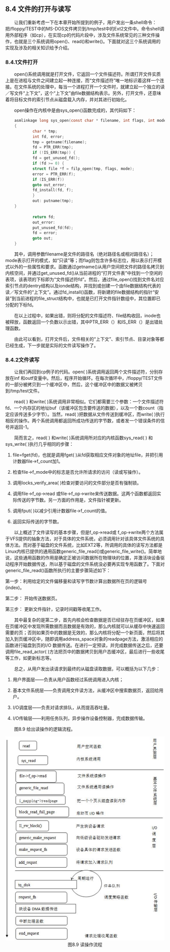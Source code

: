 ## 8.4 文件的打开与读写

&emsp;&emsp;让我们重新考虑一下在本章开始所提到的例子，用户发出一条shell命令：把/floppy/TEST中的MS-DOS文件拷贝到/tmp/test中的Ext2文件中。命令shell调用外部程序（如cp），在实现cp的代码片段中，涉及文件系统常见的三种文件操作，也就是三个系统调用open()、read()和write()。下面就对这三个系统调用的实现及涉及的相关知识给予介绍。

### 8.4.1文件打开

&emsp;&emsp;open()系统调用就是打开文件，它返回一个文件描述符。所谓打开文件实质上是在进程与文件之间建立起一种连接，而“文件描述符”唯一地标识着这样一个连接。在文件系统的处理中，每当一个进程打开一个文件时，就建立起一个独立的读／写文件“上下文”，这个“上下文”由file数据结构表示。另外，打开文件，还意味着将目标文件的索引节点从磁盘载入内存，并对其进行初始化。

&emsp;&emsp;open操作在内核中是由sys\_open()函数完成的，其代码如下：
```c
    asmlinkage long sys_open(const char * filename, int flags, int mode)
    {
            char * tmp;
            int fd, error;
            tmp = getname(filename);
            fd = PTR_ERR(tmp);
            if (!IS_ERR(tmp)) {
            fd = get_unused_fd();
            if (fd >= 0) {
            struct file *f = filp_open(tmp, flags, mode);
            error = PTR_ERR(f);
            if (IS_ERR(f))
            goto out_error;
            fd_install(fd, f);
            }
            out: putname(tmp);
    }

            return fd;
            out_error:
            put_unused_fd(fd);
            fd = error;
            goto out;
    }
```
&emsp;&emsp;其中，调用参数filename是文件的路径名（绝对路径名或相对路径名）；mode表示打开的模式，如“只读”等；而flag则包含许多标志位，用以表示打开模式以外的一些属性和要求。函数通过getname()从用户空间把文件的路径名拷贝到内核空间，并通过get\_unused\_fd()从当前进程的“打开文件表”中找到一个空闲的表项，该表项的下标即为“文件描述符fd”。然后，通过file\_open()找到文件名对应索引节点的dentry结构以及ionde结构，并找到或创建一个由file数据结构代表的读／写文件的“上下文”。通过fd\_install()函数，将新建的file数据结构的指针“安装”到当前进程的file\_struct结构中，也就是已打开文件指针数组中，其位置即已分配的下标fd。

&emsp;&emsp;在以上过程中，如果出错，则将分配的文件描述符、file结构收回，inode也被释放，函数返回一个负数以示出错，其中PTR\_ERR（）和IS\_ERR（）是出错处理函数。

&emsp;&emsp;由此可以看到，打开文件后，文件相关的“上下文”、索引节点、目录对象等都已经生成，下一步就是实际的文件读写操作了。

### 8.4.2文件读写

&emsp;&emsp;让我们再回到cp例子的代码。open( )系统调用返回两个文件描述符，分别存放在inf
和outf变量中。然后，程序开始循环。在每次循环中，/floppy/TEST文件的一部分被拷贝到一个缓冲区中，然后，这个缓冲区中的数据又被拷贝到/tmp/test文件。

&emsp;&emsp;read( ) 和write(
)系统调用非常相似。它们都需要三个参数：一个文件描述符fd、一个内存区的地址buf（该缓冲区包含要传送的数据），以及一个数count（指定应该传送多少字节）。当然，read(
)把数据从文件传送到缓冲区，而write(
)执行相反的操作。两个系统调用都返回所成功传送的字节数，或者发一个错误条件的信号并返回-1。

&emsp;&emsp;简而言之，read( ) 和write( )系统调用所对应的内核函数sys\_read( ) 和sys\_write(
)执行几乎相同的步骤：

1.  file=fget(fd)，也就是调用fget(
    )从fd获取相应文件对象的地址file，并把引用计数器file-\>f\_count加1。

2.  检查file-\>f\_mode中的标志是否允许所请求的访问（读或写操作）。

3.  调用locks\_verify\_area( )检查对要访问的文件部分是否有强制锁。

4.  调用file-\>f\_op-\>read
    或file-\>f\_op-\>write来传送数据。这两个函数都返回实际传送的字节数。另一方面的作用是，文件指针被更新。

5.  调用fput( )以减少引用计数器file-\>f\_count的值。

6.  返回实际传送的字节数。

&emsp;&emsp;以上概述了文件读写的基本步骤，但是f\_op-\>read或
f\_op-\>write两个方法属于VFS提供的抽象方法，对于具体的文件系统，必须调用针对该具体文件系统的具体方法。而对基于磁盘的文件系统，比如EXT2等，所调用的具体的读写方法都是Linux内核已提供的通用函数generic\_file\_read()或generic\_file\_write()。简单地说，这些通用函数的作用是确定正被访问数据所在物理块的位置，并激活块设备驱动程序开始数据传送，所以基于磁盘的文件系统没必要再实现专用函数了。下面对generic\_file\_read()函数所执行的主要步骤简述如下：

第一步：利用给定的文件偏移量和读写字节数计算出数据所在页的逻辑号(index)。

第二步： 开始传送数据页。

第三步： 更新文件指针，记录时间戳等收尾工作。

&emsp;&emsp;其中最复杂的是第二步，首先内核会检查数据是否已经驻存在页缓冲区，如果在页缓冲区中发现所需数据而且数据是有效的，那么内核就可以从缓存中快速返回需要的页；否则如果页中的数据是无效的，那么内核将分配一个新页面，然后将其加入到页缓冲区中，随即调用address\_space对象的readpage方法，激活相应的函数进行磁盘到页的I/O
数据传送。在进行一定预读，并完成数据传送之后，还要调用file\_read\_actor(
)方法把页中的数据拷贝到用户态缓冲区，最后进行一些收尾等工作，如更新标志等。

&emsp;&emsp;总之，从用户发出读请求到最终的从磁盘读取数据，可以概括为以下几步：

   1. 用户界面层——负责从用户函数经过系统调用进入内核；

   2. 基本文件系统层——负责调用文件读方法，从缓冲区中搜索数据页，返回给用户。

   3. I/O调度层——负责对请求排队，从而提高吞吐量。

   4. I/O传输层——利用任务队列，异步操作设备控制器，完成数据传输。

&emsp;&emsp;图8.9 给出读操作的逻辑流程。

<div align=center>
<img src="图8_9.jpg" />  
</div>

<div align=center>
图8.9 读操作流程
</div>